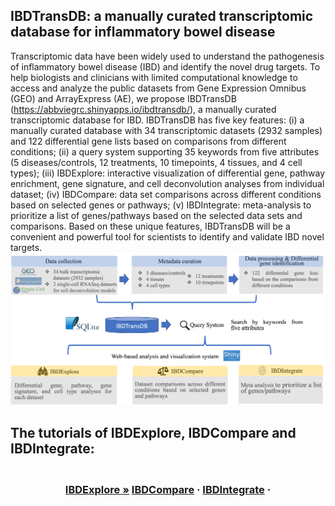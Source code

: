 ## IBDTransDB: a manually curated transcriptomic database for inflammatory bowel disease


Transcriptomic data have been widely used to understand the pathogenesis of inflammatory bowel disease (IBD) and identify the novel drug targets. To help biologists and clinicians with limited computational knowledge to access and analyze the public datasets from Gene Expression Omnibus (GEO) and ArrayExpress (AE), we propose IBDTransDB (https://abbviegrc.shinyapps.io/ibdtransdb/), a manually curated transcriptomic database for IBD. IBDTransDB has five key features: (i) a manually curated database with 34 transcriptomic datasets (2932 samples) and 122 differential gene lists based on comparisons from different conditions; (ii) a query system supporting 35 keywords from five attributes (5 diseases/controls, 12 treatments, 10 timepoints, 4 tissues, and 4 cell types); (iii) IBDExplore: interactive visualization of differential gene, pathway enrichment, gene signature, and cell deconvolution analyses from individual dataset; (iv) IBDCompare: data set comparisons across different conditions based on selected genes or pathways; (v) IBDIntegrate: meta-analysis to prioritize a list of genes/pathways based on the selected data sets and comparisons. Based on these unique features, IBDTransDB will be a convenient and powerful tool for scientists to identify and validate IBD novel targets.
![alt text](https://github.com/abbviegrc/IBDTransDB/blob/main/IBDTransDB.png?raw=true)

## The tutorials of IBDExplore, IBDCompare and IBDIntegrate:</br>
<h3><p align="center">
    <br />
    <a href="https://github.com/abbviegrc/IBDTransDB/blob/main/tutorial/IBDExplore_tutorial.pdf"><strong>IBDExplore »</strong></a>
    <a href="https://github.com/abbviegrc/IBDTransDB/blob/main/tutorial/IBDCompare_tutorial.pdf">IBDCompare</a>
    ·
    <a href="https://github.com/abbviegrc/IBDTransDB/blob/main/tutorial/IBDIntegtate_tutorial.pdf">IBDIntegrate</a>
    ·
  </p></h3>


